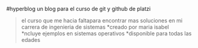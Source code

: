 
#hyperblog
un blog para el curso de git y github de platzi

>el curso que me hacia faltapara encontrar mas soluciones en mi carrera de ingenieria de sistemas
*creado por maria isabel  
*ncluye ejemplos en sistemas operativos
*disponible para todas las edades
